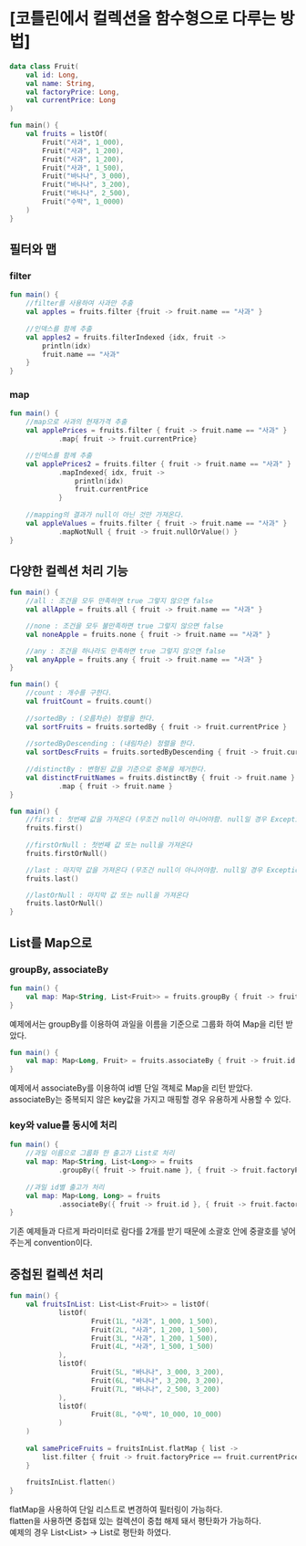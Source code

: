 # [코틀린에서 컬렉션을 함수형으로 다루는 방법]

~~~kotlin
data class Fruit(
    val id: Long,
    val name: String,
    val factoryPrice: Long,
    val currentPrice: Long
)

fun main() {
    val fruits = listOf(
        Fruit("사과", 1_000),
        Fruit("사과", 1_200),
        Fruit("사과", 1_200),
        Fruit("사과", 1_500),
        Fruit("바나나", 3_000),
        Fruit("바나나", 3_200),
        Fruit("바나나", 2_500),
        Fruit("수박", 1_0000)
    )
}
~~~
## 필터와 맵
### filter
~~~kotlin
fun main() {
    //filter를 사용하여 사과만 추출
    val apples = fruits.filter {fruit -> fruit.name == "사과" }
    
    //인덱스를 함께 추출
    val apples2 = fruits.filterIndexed {idx, fruit -> 
        println(idx)
        fruit.name == "사과"
    }
}
~~~

### map
~~~kotlin
fun main() {
    //map으로 사과의 현재가격 추출
    val applePrices = fruits.filter { fruit -> fruit.name == "사과" }
            .map{ fruit -> fruit.currentPrice}

    //인덱스를 함께 추출
    val applePrices2 = fruits.filter { fruit -> fruit.name == "사과" }
            .mapIndexed{ idx, fruit -> 
                println(idx)
                fruit.currentPrice
            }
    
    //mapping의 결과가 null이 아닌 것만 가져온다.
    val appleValues = fruits.filter { fruit -> fruit.name == "사과" }
            .mapNotNull { fruit -> fruit.nullOrValue() }
}
~~~

## 다양한 컬렉션 처리 기능
~~~kotlin
fun main() {
    //all : 조건을 모두 만족하면 true 그렇지 않으면 false
    val allApple = fruits.all { fruit -> fruit.name == "사과" }

    //none : 조건을 모두 불만족하면 true 그렇지 않으면 false
    val noneApple = fruits.none { fruit -> fruit.name == "사과" }

    //any : 조건을 하나라도 만족하면 true 그렇지 않으면 false
    val anyApple = fruits.any { fruit -> fruit.name == "사과" }
}
~~~
~~~kotlin
fun main() {
    //count : 개수를 구한다.
    val fruitCount = fruits.count()
    
    //sortedBy : (오름차순) 정렬을 한다.
    val sortFruits = fruits.sortedBy { fruit -> fruit.currentPrice }
    
    //sortedByDescending : (내림차순) 정렬을 한다.
    val sortDescFruits = fruits.sortedByDescending { fruit -> fruit.currentPrice }
    
    //distinctBy : 변형된 값을 기준으로 중복을 제거한다.
    val distinctFruitNames = fruits.distinctBy { fruit -> fruit.name }
            .map { fruit -> fruit.name }
}
~~~
~~~kotlin
fun main() {
    //first : 첫번째 값을 가져온다 (무조건 null이 아니어야함. null일 경우 Exception 발생)
    fruits.first()
    
    //firstOrNull : 첫번째 값 또는 null을 가져온다
    fruits.firstOrNull()

    //last : 마지막 값을 가져온다 (무조건 null이 아니어야함. null일 경우 Exception 발생)
    fruits.last()

    //lastOrNull : 마지막 값 또는 null을 가져온다
    fruits.lastOrNull()
}
~~~

## List를 Map으로
### groupBy, associateBy
~~~kotlin
fun main() {
    val map: Map<String, List<Fruit>> = fruits.groupBy { fruit -> fruit.name }
}
~~~
예제에서는 groupBy를 이용하여 과일을 이름을 기준으로 그룹화 하여 Map을 리턴 받았다.

~~~kotlin
fun main() {
    val map: Map<Long, Fruit> = fruits.associateBy { fruit -> fruit.id }
}
~~~
예제에서 associateBy를 이용하여 id별 단일 객체로 Map을 리턴 받았다.  
associateBy는 중복되지 않은 key값을 가지고 매핑할 경우 유용하게 사용할 수 있다.

### key와 value를 동시에 처리
~~~kotlin
fun main() {
    //과일 이름으로 그룹화 한 출고가 List로 처리 
    val map: Map<String, List<Long>> = fruits
            .groupBy({ fruit -> fruit.name }, { fruit -> fruit.factoryPrice })
    
    //과일 id별 출고가 처리
    val map: Map<Long, Long> = fruits
            .associateBy({ fruit -> fruit.id }, { fruit -> fruit.factoryPrice })
}
~~~
기존 예제들과 다르게 파라미터로 람다를 2개를 받기 때문에 소괄호 안에 중괄호를 넣어주는게 convention이다.

## 중첩된 컬렉션 처리
~~~kotlin
fun main() {
    val fruitsInList: List<List<Fruit>> = listOf(
            listOf(
                    Fruit(1L, "사과", 1_000, 1_500),
                    Fruit(2L, "사과", 1_200, 1_500),
                    Fruit(3L, "사과", 1_200, 1_500),
                    Fruit(4L, "사과", 1_500, 1_500)
            ),
            listOf(
                    Fruit(5L, "바나나", 3_000, 3_200),
                    Fruit(6L, "바나나", 3_200, 3_200),
                    Fruit(7L, "바나나", 2_500, 3_200)
            ),
            listOf(
                    Fruit(8L, "수박", 10_000, 10_000)
            )
    )
    
    val samePriceFruits = fruitsInList.flatMap { list -> 
        list.filter { fruit -> fruit.factoryPrice == fruit.currentPrice }
    }
    
    fruitsInList.flatten()
}
~~~
flatMap을 사용하여 단일 리스트로 변경하여 필터링이 가능하다.  
flatten을 사용하면 중첩돼 있는 컬렉션이 중첩 해제 돼서 평탄화가 가능하다.  
예제의 경우 List<List<Fruit>> -> List<Fruit>로 평탄화 하였다.
